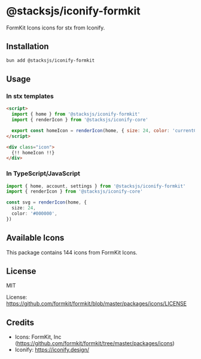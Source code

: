 # @stacksjs/iconify-formkit

FormKit Icons icons for stx from Iconify.

## Installation

```bash
bun add @stacksjs/iconify-formkit
```

## Usage

### In stx templates

```html
<script>
  import { home } from '@stacksjs/iconify-formkit'
  import { renderIcon } from '@stacksjs/iconify-core'

  export const homeIcon = renderIcon(home, { size: 24, color: 'currentColor' })
</script>

<div class="icon">
  {!! homeIcon !!}
</div>
```

### In TypeScript/JavaScript

```typescript
import { home, account, settings } from '@stacksjs/iconify-formkit'
import { renderIcon } from '@stacksjs/iconify-core'

const svg = renderIcon(home, {
  size: 24,
  color: '#000000',
})
```

## Available Icons

This package contains 144 icons from FormKit Icons.

## License

MIT

License: https://github.com/formkit/formkit/blob/master/packages/icons/LICENSE

## Credits

- Icons: FormKit, Inc (https://github.com/formkit/formkit/tree/master/packages/icons)
- Iconify: https://iconify.design/
